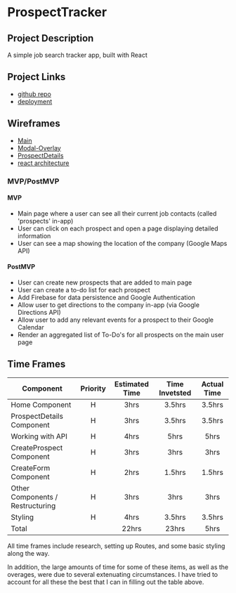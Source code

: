 # ProspectTracker


## Project Description

A simple job search tracker app, built with React

## Project Links

- [github repo](https://git.generalassemb.ly/ashea27/job-tracker)
- [deployment]()

## Wireframes

- [Main](https://res.cloudinary.com/ashea27/image/upload/v1578420668/seir-1118_project2/User_Home_cjhi1u.png)
- [Modal-Overlay](https://res.cloudinary.com/ashea27/image/upload/v1578420703/seir-1118_project2/Modal-Overlay_oyvwhh.png)
- [ProspectDetails](https://res.cloudinary.com/ashea27/image/upload/v1578584105/seir-1118_project2/ProspectDetails_xlip35.png)
- [react architecture](https://res.cloudinary.com/ashea27/image/upload/v1578420596/seir-1118_project2/React_Architecture_Overview_usrhqc.png)


### MVP/PostMVP

#### MVP
- Main page where a user can see all their current job contacts (called 'prospects' in-app)
- User can click on each prospect and open a page displaying detailed information
- User can see a map showing the location of the company (Google Maps API)


#### PostMVP
- User can create new prospects that are added to main page
- User can create a to-do list for each prospect
- Add Firebase for data persistence and Google Authentication
- Allow user to get directions to the company in-app (via Google Directions API)
- Allow user to add any relevant events for a prospect to their Google Calendar
- Render an aggregated list of To-Do's for all prospects on the main user page


## Time Frames

| Component | Priority | Estimated Time | Time Invetsted | Actual Time |
| --- | :---: |  :---: | :---: | :---: |
| Home Component | H | 3hrs| 3.5hrs | 3.5hrs |
| ProspectDetails Component | H | 3hrs| 3.5hrs | 3.5hrs |
| Working with API | H | 4hrs| 5hrs | 5hrs |
| CreateProspect Component | H | 3hrs| 3hrs | 3hrs |
| CreateForm Component | H | 2hrs| 1.5hrs | 1.5hrs |
| Other Components / Restructuring | H | 3hrs| 3hrs | 3hrs |
| Styling | H | 4hrs| 3.5hrs | 3.5hrs |
| Total |  | 22hrs| 23hrs | 5hrs |

All time frames include research, setting up Routes, and some basic styling along the way.

In addition, the large amounts of time for some of these items, as well as the overages, were due to several extenuating circumstances. I have tried to account for all these the best that I can in filling out the table above.